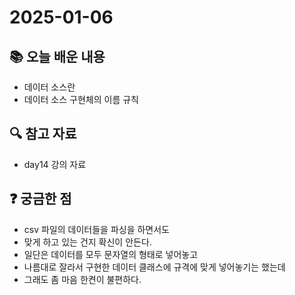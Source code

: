 # 2025-01-06

## 📚 오늘 배운 내용
- 데이터 소스란
- 데이터 소스 구현체의 이름 규칙

## 🔍 참고 자료
- day14 강의 자료

## ❓ 궁금한 점
- csv 파일의 데이터들을 파싱을 하면서도
- 맞게 하고 있는 건지 확신이 안든다.
- 일단은 데이터를 모두 문자열의 형태로 넣어놓고
- 나름대로 잘라서 구현한 데이터 클래스에 규격에 맞게 넣어놓기는 했는데
- 그래도 좀 마음 한켠이 불편하다.